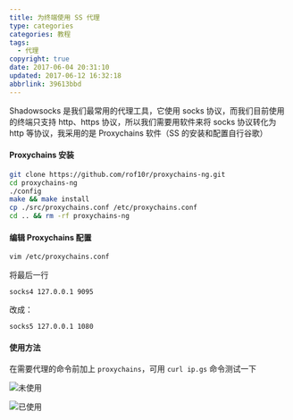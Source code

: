 ```yaml
---
title: 为终端使用 SS 代理
type: categories
categories: 教程
tags:
  - 代理
copyright: true
date: 2017-06-04 20:31:10
updated: 2017-06-12 16:32:18
abbrlink: 39613bbd
---
```


Shadowsocks 是我们最常用的代理工具，它使用 socks 协议，而我们目前使用的终端只支持 http、https 协议，所以我们需要用软件来将 socks 协议转化为 http 等协议，我采用的是 Proxychains 软件（SS 的安装和配置自行谷歌）

#### Proxychains 安装

```bash
git clone https://github.com/rof10r/proxychains-ng.git
cd proxychains-ng
./config
make && make install
cp ./src/proxychains.conf /etc/proxychains.conf
cd .. && rm -rf proxychains-ng
```

#### 编辑 Proxychains 配置

```bash
vim /etc/proxychains.conf
```

<!-- more  -->

将最后一行

```
socks4 127.0.0.1 9095
```

改成：

```
socks5 127.0.0.1 1080
```

#### 使用方法

在需要代理的命令前加上 `proxychains`，可用 `curl ip.gs` 命令测试一下



![未使用](https://ws1.sinaimg.cn/large/ba22af52gy1fg9gcb3kr3j20qh0igmz6.jpg)


![已使用](https://ws1.sinaimg.cn/large/ba22af52gy1fg9gdbm5tfj20qh0igwgo.jpg)

